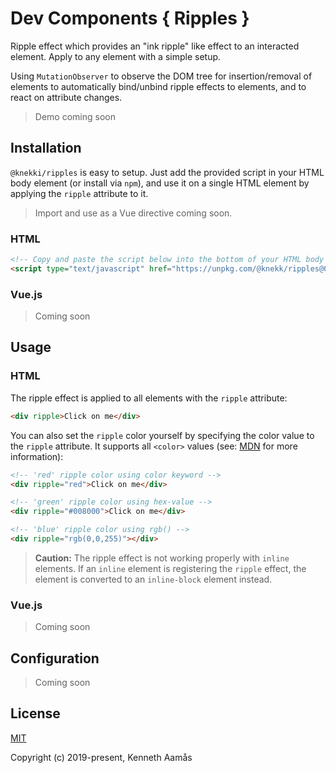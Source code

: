 # Dev Components { Ripples }

Ripple effect which provides an "ink ripple" like effect to an interacted element. 
Apply to any element with a simple setup.

Using `MutationObserver` to observe the DOM tree for insertion/removal of elements to automatically bind/unbind ripple effects to elements, and to react on attribute changes.

> Demo coming soon

## Installation

`@knekki/ripples` is easy to setup. Just add the provided script in your HTML body element (or install via `npm`), and use it on a single HTML element by applying the `ripple` attribute to it. 

> Import and use as a Vue directive coming soon.

### HTML

``` html
<!-- Copy and paste the script below into the bottom of your HTML body element -->
<script type="text/javascript" href="https://unpkg.com/@knekk/ripples@0.0.2/dist/ripples.js"></script>
```

### Vue.js

> Coming soon

## Usage

### HTML

The ripple effect is applied to all elements with the `ripple` attribute:
``` html
<div ripple>Click on me</div>
```

You can also set the `ripple` color yourself by specifying the color value to the `ripple` attribute. It supports all `<color>` values (see: [MDN](https://developer.mozilla.org/en-US/docs/Web/CSS/color_value "MDN web docs - <color>") for more information):
``` html
<!-- 'red' ripple color using color keyword -->
<div ripple="red">Click on me</div>

<!-- 'green' ripple color using hex-value -->
<div ripple="#008000">Click on me</div>

<!-- 'blue' ripple color using rgb() -->
<div ripple="rgb(0,0,255)"></div>
```

> **Caution:** The ripple effect is not working properly with `inline` elements. If an `inline` element is registering the `ripple` effect, the element is converted to an `inline-block` element instead.

### Vue.js

> Coming soon

## Configuration

> Coming soon

## License

[MIT](http://opensource.org/licenses/MIT)

Copyright (c) 2019-present, Kenneth Aamås